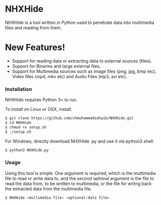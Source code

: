 # NHXHide
NHXHide is a tool written in Python used to penetrate data into multimedia files and reading from them.

# New Features!

  - Support for reading data or extracting data to external sources (files).
  - Support for Binaries and large external files.
  - Support for Multimedia sources such as Image files (png, jpg, bmp etc), Video files (mp4, mkv etc) and Audio Files (mp3, avi etc).

### Installation

NHXHide requires Python 3+ to run.

To install on Linux or OSX, install:

```sh
$ git clone https://github.com/chmuhammadsohaib/NHXHide.git
$ cd NHXHide
$ chmod +x setup.sh 
$ ./setup.sh
```

For Windows, directly download NHXHide .py and use it via python3 shell:

```sh
$ python3 NHXHide.py
```

### Usage

Using this tool is simple. One argument is required, which is the multimedia file to read or write data to, and the second optional argument is the file to read the data from, to be written to multimedia, or the file for writng back the extracted data from the multimedia file.

```sh
$ NHXHide <multimedia file> <optional:data file>
```
